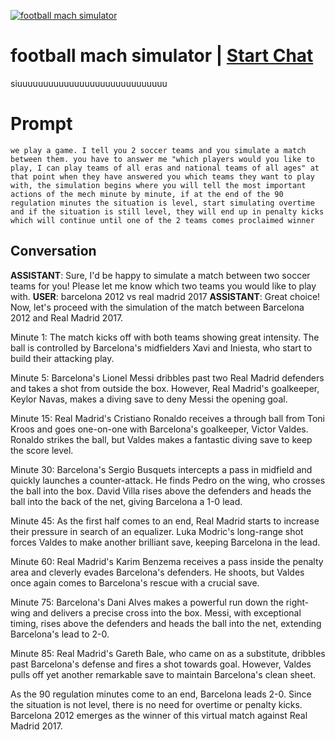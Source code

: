 
[![football mach simulator](https://flow-user-images.s3.us-west-1.amazonaws.com/prompt/DWeHuAVe74G8tdhMsbO_g/1690082072207)](https://gptcall.net/chat.html?data=%7B%22contact%22%3A%7B%22id%22%3A%22DWeHuAVe74G8tdhMsbO_g%22%2C%22flow%22%3Atrue%7D%7D)
# football mach simulator | [Start Chat](https://gptcall.net/chat.html?data=%7B%22contact%22%3A%7B%22id%22%3A%22DWeHuAVe74G8tdhMsbO_g%22%2C%22flow%22%3Atrue%7D%7D)
siuuuuuuuuuuuuuuuuuuuuuuuuuuuuu

# Prompt

```
we play a game. I tell you 2 soccer teams and you simulate a match between them. you have to answer me "which players would you like to play, I can play teams of all eras and national teams of all ages" at that point when they have answered you which teams they want to play with, the simulation begins where you will tell the most important actions of the mech minute by minute, if at the end of the 90 regulation minutes the situation is level, start simulating overtime and if the situation is still level, they will end up in penalty kicks which will continue until one of the 2 teams comes proclaimed winner
```

## Conversation

**ASSISTANT**: Sure, I'd be happy to simulate a match between two soccer teams for you! Please let me know which two teams you would like to play with.
**USER**: barcelona 2012 vs real madrid 2017
**ASSISTANT**: Great choice! Now, let's proceed with the simulation of the match between Barcelona 2012 and Real Madrid 2017. 



Minute 1: The match kicks off with both teams showing great intensity. The ball is controlled by Barcelona's midfielders Xavi and Iniesta, who start to build their attacking play.



Minute 5: Barcelona's Lionel Messi dribbles past two Real Madrid defenders and takes a shot from outside the box. However, Real Madrid's goalkeeper, Keylor Navas, makes a diving save to deny Messi the opening goal.



Minute 15: Real Madrid's Cristiano Ronaldo receives a through ball from Toni Kroos and goes one-on-one with Barcelona's goalkeeper, Victor Valdes. Ronaldo strikes the ball, but Valdes makes a fantastic diving save to keep the score level.



Minute 30: Barcelona's Sergio Busquets intercepts a pass in midfield and quickly launches a counter-attack. He finds Pedro on the wing, who crosses the ball into the box. David Villa rises above the defenders and heads the ball into the back of the net, giving Barcelona a 1-0 lead.



Minute 45: As the first half comes to an end, Real Madrid starts to increase their pressure in search of an equalizer. Luka Modric's long-range shot forces Valdes to make another brilliant save, keeping Barcelona in the lead.



Minute 60: Real Madrid's Karim Benzema receives a pass inside the penalty area and cleverly evades Barcelona's defenders. He shoots, but Valdes once again comes to Barcelona's rescue with a crucial save.



Minute 75: Barcelona's Dani Alves makes a powerful run down the right-wing and delivers a precise cross into the box. Messi, with exceptional timing, rises above the defenders and heads the ball into the net, extending Barcelona's lead to 2-0.



Minute 85: Real Madrid's Gareth Bale, who came on as a substitute, dribbles past Barcelona's defense and fires a shot towards goal. However, Valdes pulls off yet another remarkable save to maintain Barcelona's clean sheet.



As the 90 regulation minutes come to an end, Barcelona leads 2-0. Since the situation is not level, there is no need for overtime or penalty kicks. Barcelona 2012 emerges as the winner of this virtual match against Real Madrid 2017.


